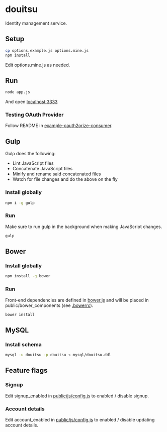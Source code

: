 douitsu
=======

Identity management service.

## Setup

```bash
cp options.example.js options.mine.js
npm install
```

Edit options.mine.js as needed.

## Run

```bash
node app.js
```

And open [localhost:3333](http://localhost:3333)

### Testing OAuth Provider

Follow README in [example-oauth2orize-consumer](https://github.com/chico/example-oauth2orize-consumer).

## Gulp

Gulp does the following:
* Lint JavaScript files
* Concatenate JavaScript files
* Minify and rename said concatenated files
* Watch for file changes and do the above on the fly

### Install globally

```bash
npm i -g gulp
```

### Run

Make sure to run gulp in the background when making JavaScript changes.

```bash
gulp
```

## Bower

### Install globally

```bash
npm install -g bower
```

### Run

Front-end dependencies are defined in [bower.js](https://github.com/ninjablocks/douitsu/blob/master/bower.js) and will be placed in public/bower_components (see [.bowerrc](https://github.com/ninjablocks/douitsu/blob/master/bowerrc)).

```bash
bower install
```

## MySQL

### Install schema

```bash
mysql -u douitsu -p douitsu < mysql/douitsu.ddl
```

## Feature flags

### Signup

Edit signup_enabled in [public/js/config.js](https://github.com/ninjablocks/douitsu/blob/master/public/js/config.js) to enabled / disable signup.

### Account details

Edit account_enabled in [public/js/config.js](https://github.com/ninjablocks/douitsu/blob/master/public/js/config.js) to enabled / disable updating account details.


